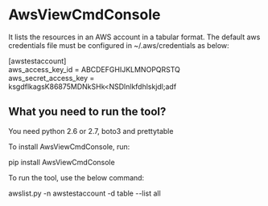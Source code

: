 AwsViewCmdConsole
=================

It lists the resources in an AWS account in a tabular format. The default aws credentials file must be configured
in ~/.aws/credentials as below:

[awstestaccount]<br />
aws_access_key_id = ABCDEFGHIJKLMNOPQRSTQ<br />
aws_secret_access_key = ksgdflkagsK86875MDNkSHk<NSDlnlkfdhlskjdl;adf<br />


What you need to run the tool?
-----------------------------

You need python 2.6 or 2.7, boto3 and prettytable

To install AwsViewCmdConsole, run:

pip install AwsViewCmdConsole

To run the tool, use the below command:

awslist.py -n awstestaccount -d table --list all